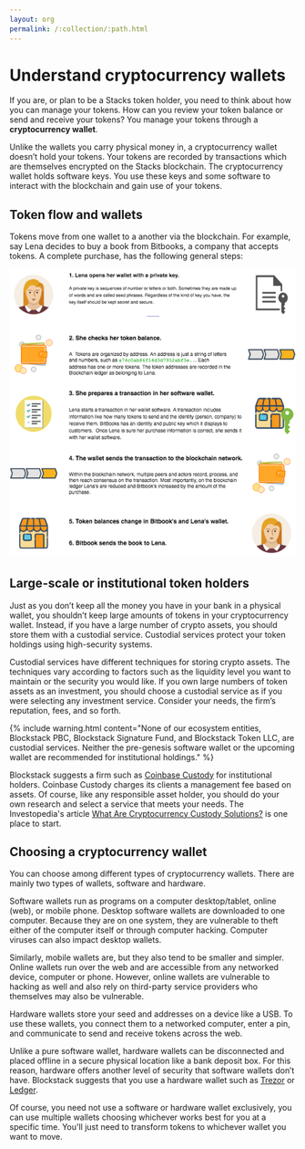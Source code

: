 ```yaml
---
layout: org
permalink: /:collection/:path.html
---
```

# Understand cryptocurrency wallets

If you are, or plan to be a Stacks token holder, you need to think about how you
can manage your tokens. How can you review your token balance or send and
receive your tokens? You manage your tokens through a **cryptocurrency wallet**.

Unlike the wallets you carry physical money in, a cryptocurrency wallet doesn’t
hold your tokens. Your tokens are recorded by transactions which are themselves
encrypted on the Stacks blockchain. The cryptocurrency wallet holds software
keys. You use these keys and some software to interact with the blockchain and
gain use of your tokens.


## Token flow and wallets

Tokens move from one wallet to a another via the blockchain. For example, say
Lena decides to buy a book from Bitbooks, a company that accepts tokens. A
complete purchase, has the following general steps:

 ![](images/key.png)


## Large-scale or institutional token holders

Just as you don’t keep all the money you have in your bank in a physical wallet,
you shouldn’t keep large amounts of tokens in your cryptocurrency wallet.
Instead, if you have a large number of crypto assets, you should store them with
a custodial service. Custodial services protect your token holdings using
high-security systems.

Custodial services have different techniques for storing crypto assets.
The techniques vary according to factors such as the liquidity level you want to
maintain or the security you would like. If you own large numbers of token
assets as an investment, you should choose a custodial service as if you were
selecting any investment service. Consider your needs, the firm’s reputation,
fees, and so forth.

{% include warning.html content="None of our ecosystem entities, Blockstack PBC,
Blockstack Signature Fund, and Blockstack Token LLC, are custodial services.
Neither the pre-genesis software wallet or the upcoming wallet are recommended for
institutional holdings." %}

Blockstack suggests a firm such as [Coinbase
Custody](https://custody.coinbase.com/) for institutional holders. Coinbase
Custody charges its clients a management fee based on assets. Of course, like
any responsible asset holder, you should do your own research and select a
service that meets your needs. The Investopedia's article [What Are Cryptocurrency
Custody
Solutions?](https://www.investopedia.com/news/what-are-cryptocurrency-custody-solutions/)
is one place to start.


## Choosing a cryptocurrency wallet

You can choose among different types of cryptocurrency wallets. There are mainly
two types of wallets, software and hardware.

Software wallets run as programs on a computer desktop/tablet, online (web), or
mobile phone. Desktop software wallets are downloaded to one computer. Because
they are on one system, they are vulnerable to theft either of the computer
itself or through computer hacking. Computer viruses can also impact desktop
wallets.

Similarly, mobile wallets are, but they also tend to be smaller and simpler.
Online wallets run over the web and are accessible from any networked device,
computer or phone. However, online wallets are vulnerable to hacking as well and
also rely on third-party service providers who themselves may also be
vulnerable.

Hardware wallets store your seed and addresses on a device like a USB. To use
these wallets, you connect them to a networked computer, enter a pin, and
communicate to send and receive tokens across the web.

Unlike a pure software wallet, hardware wallets can be disconnected and placed
offline in a secure physical location like a bank deposit box. For this reason,
hardware offers another level of security that software wallets don’t have.
Blockstack suggests that you use a hardware wallet such as
[Trezor](https://trezor.io/) or [Ledger](https://www.ledger.com/).

Of course, you need not use a software or hardware wallet exclusively, you can
use multiple wallets choosing whichever works best for you at a specific time.
You'll just need to transform tokens to whichever wallet you want to move.
